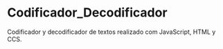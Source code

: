 # Codificador_Decodificador
Codificador y decodificador de textos realizado com JavaScript, HTML y CCS.
